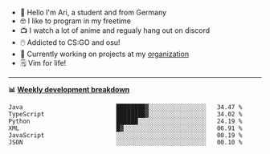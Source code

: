 * 👋 Hello I'm Ari, a student and from Germany
* 🤓 I like to program in my freetime
* 📺 I watch a lot of anime and regualy hang out on discord
* 🖱️ Addicted to CS:GO and osu!
* 👷 Currently working on projects at my [organization](https://github.com/aridevelopment-de)
* 🗒️ Vim for life!

<hr />

**📊 [Weekly development breakdown](https://wakatime.com/@Ari24)**

<!--START_SECTION:waka-->

```text
Java                          ████████▓░░░░░░░░░░░░░░░░   34.47 %
TypeScript                    ████████▓░░░░░░░░░░░░░░░░   34.02 %
Python                        ██████░░░░░░░░░░░░░░░░░░░   24.19 %
XML                           █▓░░░░░░░░░░░░░░░░░░░░░░░   06.91 %
JavaScript                    ░░░░░░░░░░░░░░░░░░░░░░░░░   00.19 %
JSON                          ░░░░░░░░░░░░░░░░░░░░░░░░░   00.10 %
```

<!--END_SECTION:waka-->
